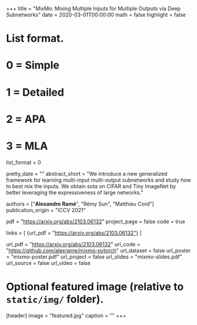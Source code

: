 +++
title = "MixMo: Mixing Multiple Inputs for Multiple Outputs via Deep Subnetworks"
date = 2020-03-01T00:00:00
math = false
highlight = false

# List format.
#   0 = Simple
#   1 = Detailed
#   2 = APA
#   3 = MLA
list_format = 0

pretty_date = ""
abstract_short = "We introduce a new generalized framework for learning multi-input multi-output subnetworks and study how to best mix the inputs. We obtain sota on CIFAR and Tiny ImageNet by better leveraging the expressiveness of large networks."

authors = ["**Alexandre Ramé**", "Rémy Sun", "Matthieu Cord"]
publication_origin = "ICCV 2021"


pdf = "https://arxiv.org/abs/2103.06132"
project_page = false
code = true

links = [
    {url_pdf = "https://arxiv.org/abs/2103.06132"}
]

url_pdf = "https://arxiv.org/abs/2103.06132"
url_code = "https://github.com/alexrame/mixmo-pytorch"
url_dataset = false
url_poster = "mixmo-poster.pdf"
url_project = false
url_slides = "mixmo-slides.pdf"
url_source = false
url_video = false

# Optional featured image (relative to `static/img/` folder).
[header]
image = "featured.jpg"
caption = ""
+++
